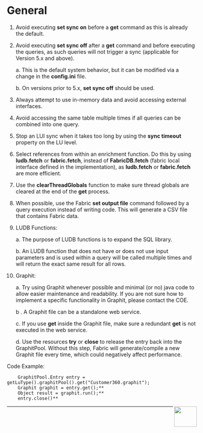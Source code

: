 
# General

1. Avoid executing **set sync on** before a **get** command as this is already the default.

2. Avoid executing **set sync off** after a **get** command and before executing the queries, as such queries will not trigger a sync (applicable for Version 5.x and above).
    
    a. This is the default system behavior, but it can be modified via a change in the **config.ini** file.
    
    b. On versions prior to 5.x, **set sync off** should be used.

3. Always attempt to use in-memory data and avoid accessing external interfaces.

4. Avoid accessing the same table multiple times if all queries can be combined into one query. 

5. Stop an LUI sync when it takes too long by using the **sync timeout** property on the LU level. 

6. Select references from within an enrichment function. Do this by using **ludb.fetch** or **fabric.fetch**, instead of **FabricDB.fetch** (fabric local interface defined in the implementation),  as  **ludb.fetch** or **fabric.fetch** are more efficient. 

7. Use the **clearThreadGlobals** function  to make sure thread globals are cleared at the end of the **get** process. 

8. When possible, use the Fabric **set output file** command followed by a query execution instead of writing code. This will generate a CSV file that contains Fabric data. 

9. LUDB Functions:  

    a. The purpose of LUDB functions is to expand the SQL library. 
    
    b. An LUDB function that does not have or does not use input parameters and is used within a query will be called multiple times and will return the exact same result for all rows.

10. Graphit: 

    a. Try using Graphit whenever possible and minimal (or no) java code to allow easier maintenance and readability. If you are not sure how to implement a specific functionality in Graphit, please contact the COE.

    b . A Graphit file can be a standalone web service.

    c. If you use **get** inside the Graphit file, make sure a redundant **get** is not executed in the web service.

    d. Use the resources **try** or **close** to release the entry back into the GraphitPool. 
Without this step, Fabric will generate/compile a new Graphit file every time, which could negatively affect performance.

   Code Example:

        GraphitPool.Entry entry = getLuType().graphitPool().get("Customer360.graphit"); 
        Graphit graphit = entry.get();**
        Object result = graphit.run();**
        entry.close()**  


[<img align="right" width="60" height="54" src="/articles/images/Next.png">](/articles/COE/Fabric_Implementation_Best_Practices/best_practice_java_coding.md)

------
